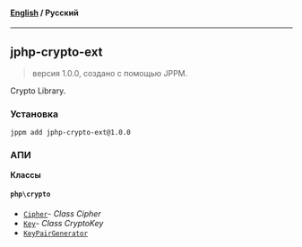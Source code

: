 #### [English](README.md) / **Русский**

---

## jphp-crypto-ext
> версия 1.0.0, создано с помощью JPPM.

Crypto Library.

### Установка
```
jppm add jphp-crypto-ext@1.0.0
```

### АПИ
**Классы**

#### `php\crypto`

- [`Cipher`](https://github.com/jphp-compiler/jphp/blob/master/exts/jphp-crypto-ext/api-docs/classes/php/crypto/Cipher.ru.md)- _Class Cipher_
- [`Key`](https://github.com/jphp-compiler/jphp/blob/master/exts/jphp-crypto-ext/api-docs/classes/php/crypto/Key.ru.md)- _Class CryptoKey_
- [`KeyPairGenerator`](https://github.com/jphp-compiler/jphp/blob/master/exts/jphp-crypto-ext/api-docs/classes/php/crypto/KeyPairGenerator.ru.md)